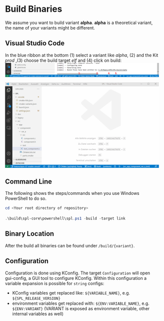 # Build Binaries

We assume you want to build variant **alpha**.
**alpha** is a theoretical variant, the name of your variants might be different.

## Visual Studio Code

In the blue ribbon at the bottom (1) select a variant like _alpha_, (2) and the Kit _prod_ ,(3) choose the build target _elf_ and (4) click on build:
![vscode-build](img/vscode-build.png)

![vscode-build](img/build-binaries.gif)

## Command Line

The following shows the steps/commands when you use Windows PowerShell to do so.

```powershell
cd <Your root directory of repository>

.\build\spl-core\powershell\spl.ps1 -build -target link
```

## Binary Location

After the build all binaries can be found under `/build/{variant}`.


## Configuration

Configuration is done using KConfig. The target `Configuration` will open gui-config, a GUI tool to configure KConfig.
Within this configuration a variable expansion is possible for `string` configs:

* KConfig variables get replaced like: `${VARIABLE_NAME}`, e.g. `${SPL_RELEASE_VERSION}`
* environment variables get replaced with: `${ENV:VARIABLE_NAME}`, e.g. `${ENV:VARIANT}`  (VARIANT is exposed as environment variable, other internal variables as well)